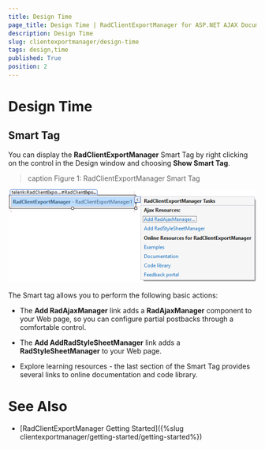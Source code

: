 ```yaml
---
title: Design Time
page_title: Design Time | RadClientExportManager for ASP.NET AJAX Documentation
description: Design Time
slug: clientexportmanager/design-time
tags: design,time
published: True
position: 2
---
```


# Design Time



## Smart Tag

You can display the **RadClientExportManager** Smart Tag by right clicking on the control in the Design window and choosing **Show Smart Tag**.
>caption Figure 1: RadClientExportManager Smart Tag

![clientexportmanager-smart-tag](images/clientexportmanager-smart-tag.png)

The Smart tag allows you to perform the following basic actions:

* The **Add RadAjaxManager** link adds a **RadAjaxManager** component to your Web page, so you can configure partial postbacks through a comfortable control.

* The **Add AddRadStyleSheetManager** link adds a **RadStyleSheetManager** to your Web page.

* Explore learning resources - the last section of the Smart Tag provides several links to online documentation and code library.

# See Also

 * [RadClientExportManager Getting Started]({%slug clientexportmanager/getting-started/getting-started%})
